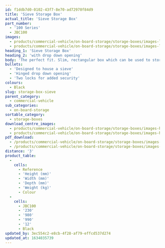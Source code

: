 ```yaml
---
id: f1ddb7d0-0102-43f7-8e70-ad72970f84d9
title: 'Sieve Storage Box'
actual_title: 'Sieve Storage Box'
part_number:
  - '100 Series'
  - JBC100
images:
  - products/commercial-vehicle/on-board-storage/storage-boxes/images-lr/Product_Image_776x776_(518x518_focus_area)-JBC100_01.jpg
  - products/commercial-vehicle/on-board-storage/storage-boxes/images-lr/Product_Image_776x776_(518x518_focus_area)-JBC100_02.jpg
heading_1: 'Sieve Storage Box'
heading_2: 'with drop down opening'
body: 'The perfect fit. Slim, rectangular box which can be used to store industrial sieves. Good for tankers and other large commercial vehicles.'
bullets:
  - 'Designed to house a sieve'
  - 'Hinged drop down opening'
  - 'Two locks for added security'
colours:
  - Black
slug: storage-box-sieve
parent_category:
  - commercial-vehicle
sub_categories:
  - on-board-storage
sortable_category:
  - storage-boxes
download_centre_images:
  - products/commercial-vehicle/on-board-storage/storage-boxes/images-hr/JBC100_01.jpg
  - products/commercial-vehicle/on-board-storage/storage-boxes/images-hr/JBC100_02.jpg
pdf_download:
  - /products/commercial-vehicle/on-board-storage/storage-boxes/images-hr/JBC100_01.jpg
  - /products/commercial-vehicle/on-board-storage/storage-boxes/images-hr/JBC100_02.jpg
distance: '3'
product_table:
  -
    cells:
      - Reference
      - 'Height (mm)'
      - 'Width (mm)'
      - 'Depth (mm)'
      - 'Weight (kg)'
      - Colour
  -
    cells:
      - JBC100
      - '230'
      - '980'
      - '990'
      - '12'
      - Black
updated_by: 3ec554c2-e8cb-4f28-af79-effcd537d274
updated_at: 1634035739
---
```

